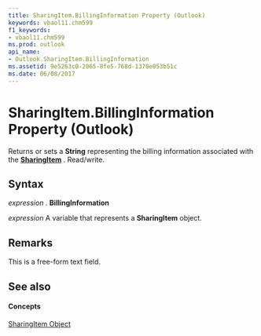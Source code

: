 ```yaml
---
title: SharingItem.BillingInformation Property (Outlook)
keywords: vbaol11.chm599
f1_keywords:
- vbaol11.chm599
ms.prod: outlook
api_name:
- Outlook.SharingItem.BillingInformation
ms.assetid: 9e5263c0-2065-8fe5-768d-1370e053b51c
ms.date: 06/08/2017
---
```



# SharingItem.BillingInformation Property (Outlook)

Returns or sets a **String** representing the billing information associated with the **[SharingItem](sharingitem-object-outlook.md)** . Read/write.


## Syntax

 _expression_ . **BillingInformation**

 _expression_ A variable that represents a **SharingItem** object.


## Remarks

This is a free-form text field.


## See also


#### Concepts


[SharingItem Object](sharingitem-object-outlook.md)

